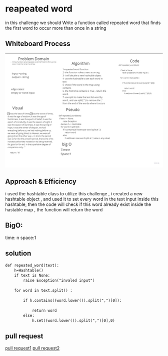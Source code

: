 # reapeated word
in this challenge we should Write a function called repeated word that finds the first word to occur more than once in a string



## Whiteboard Process
![whiteboard](../data_structures_and_algorithms/assessts/hash_reapeted_word.jpg)



## Approach & Efficiency
i used the hashtable class to utilize this challenge , i created a new hashtable object , and used it to set every word in the text input inside this hashtable, then the code will check if this word already exist inside the hastable map , the function will return the word
## BigO: 
time: n
space:1

## solution
```
def repeated_word(text):
    h=Hashtable()
    if text is None:
        raise Exception("invaled input")

    for word in text.split() :
        
        if h.contains((word.lower()).split(",")[0]):

            return word
        else: 
            h.set((word.lower()).split(",")[0],0)
```

## pull request
[pull request1](https://github.com/SalimHass/data-structures-and-algorithms/pull/25)
[pull request2](https://github.com/SalimHass/data-structures-and-algorithms/pull/26)

